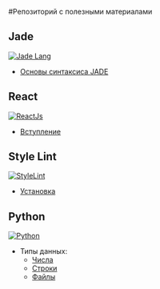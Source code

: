 #Репозиторий с полезными материалами

## Jade

[![Jade Lang](http://jade-lang.com/style/jade-logo-header.svg)](https://github.com/MerrickGit/material/blob/master/jade/01-syntax.md)
- [Основы синтаксиса JADE](https://github.com/MerrickGit/material/blob/master/jade/01-syntax.md)

## React

[![ReactJs](http://webtoks.ru/wp-content/uploads/2015/02/reactjs-logo-thumb.png)](#)
- [Вступление]()

## Style Lint

[![StyleLint](http://stylelint.io/_/web_modules/LayoutContainer/opengraph.png)](#)
- [Установка]()

## Python

[![Python](https://upload.wikimedia.org/wikipedia/commons/thumb/f/f8/Python_logo_and_wordmark.svg/1024px-Python_logo_and_wordmark.svg.png)](#)
- Типы данных:
  - [Числа](https://github.com/MerrickGit/material/blob/master/python/types/number.md)
  - [Строки](https://github.com/MerrickGit/material/blob/master/python/types/string.md)
  - [Файлы](https://github.com/MerrickGit/material/blob/master/python/types/files.md)
